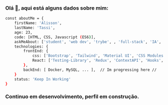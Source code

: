 ### Olá 👋, aqui está alguns dados sobre mim: 

```sh
const aboutMe = {
    firstName: 'Alisson',
    lastName: 'Tassi',
    age: 23,
    code: [HTML, CSS, Javascript (ES6)],
    askMeAbout: ['student', 'web dev', 'trybe', , 'full-stack', 'IA', 'music', 'games', 'chemical', 'engineering'],
    technologies: {
        frontEnd: {
            css: ['Bootstrap', 'Tailwind', 'Material UI', 'CSS Modules'],
            React: ['Testing-Library', 'Redux', 'ContextAPI', 'Hooks', 'Router', 'Class-components'],
        },
        backEnd: [ Docker, MySQL, ... ],  // Im progressing here //
    }
    status: 'Keep In Working'
}
```

### Continuo em desenvolvimento, perfil em construção.
